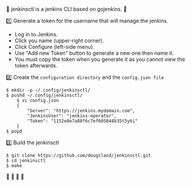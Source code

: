 :rocket: jenkinsctl is a jenkins CLI based on gojenkins. 🚀

:one: Generate a token for the username that will manage the jenkins.

- Log in to Jenkins.
- Click you name (upper-right corner).
- Click Configure (left-side menu).
- Use "Add new Token" button to generate a new one then name it.
- You must copy the token when you generate it as you cannot view the token afterwards.

:two: Create the `configuration directory` and the `config.json file`
```
$ mkdir -p ~/.config/jenkinsctl/
$ pushd ~/.config/jenkinsctl/
    $ vi config.json 
    {
        "Server": "https://jenkins.mydomain.com",
        "JenkinsUser": "jenkins-operator",
        "Token": "1152e8e7a88f6c7ef605844b35t5y6i"
    }
$ popd
```

:three: Build the jenkinsctl

```
$ git clone https://github.com/dougsland/jenkinsctl.git
$ cd jenkinsctl
$ make
```

:rocket: :rocket: :rocket: :rocket:
